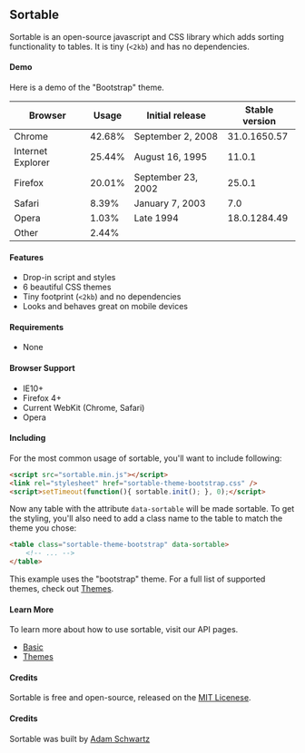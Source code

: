 ## Sortable

Sortable is an open-source javascript and CSS library which adds sorting functionality to tables. It is tiny (<code>&lt;2kb</code>) and has no dependencies.

#### Demo

Here is a demo of the "Bootstrap" theme.

<p style="display: none"></p>
<table class="sortable-theme-bootstrap" data-sortable> <thead> <tr> <th data-sortable="false">Browser</th> <th data-sorted="true" data-sorted-direction="descending">Usage</th> <th>Initial release</th> <th>Stable version</th> </tr> </thead> <tbody> <tr> <td>Chrome</td> <td>42.68%</td> <td data-value="2008">September 2, 2008</td> <td>31.0.1650.57</td> </tr> <tr> <td>Internet Explorer</td> <td>25.44%</td> <td data-value="1995">August 16, 1995</td> <td>11.0.1</td> </tr> <tr> <td>Firefox</td> <td>20.01%</td> <td data-value="2002">September 23, 2002</td> <td>25.0.1</td> </tr> <tr> <td>Safari</td> <td>8.39%</td> <td data-value="2003">January 7, 2003</td> <td>7.0</td> </tr> <tr> <td>Opera</td> <td>1.03%</td> <td data-value="1994">Late 1994</td> <td>18.0.1284.49</td> </tr> <tr> <td>Other</td> <td data-value="0">2.44%</td> <td data-value="-1"></td> <td></td> </tr> </tbody> </table>
<p style="display: none"></p>

#### Features

- Drop-in script and styles
- 6 beautiful CSS themes
- Tiny footprint (<code>&lt;2kb</code>) and no dependencies
- Looks and behaves great on mobile devices

#### Requirements

- None

#### Browser Support

- IE10+
- Firefox 4+
- Current WebKit (Chrome, Safari)
- Opera

#### Including

For the most common usage of sortable, you'll want to include following:

```html
<script src="sortable.min.js"></script>
<link rel="stylesheet" href="sortable-theme-bootstrap.css" />
<script>setTimeout(function(){ sortable.init(); }, 0);</script>
```

Now any table with the attribute `data-sortable` will be made sortable. To get the styling, you'll also need to add a class name to the table to match the theme you chose:

```html
<table class="sortable-theme-bootstrap" data-sortable>
    <!-- ... -->
</table>
```

This example uses the "bootstrap" theme. For a full list of supported themes, check out [Themes](/sortable/api/themes).

#### Learn More

To learn more about how to use sortable, visit our API pages.

- [Basic](http://github.hubspot.com/vex/api/basic)
- [Themes](http://github.hubspot.com/vex/api/themes)

#### Credits

Sortable is free and open-source, released on the [MIT Licenese](https://github.com/HubSpot/sortable/blob/master/LICENSE).

#### Credits

Sortable was built by [Adam Schwartz](http://twitter.com/adamfschwartz)

<!-- Resources for the demos -->
<p style="-webkit-transform: translateZ(0)"></p>
<script src="/sortable/js/sortable.js"></script>
<style>
.hs-doc-content table {
    border: 0;
}
.hs-doc-content table th {
    background: initial;
}
</style>
<link rel="stylesheet" href="/sortable/css/sortable-theme-bootstrap.css">
<script>setTimeout(function(){ sortable.init(); }, 0);</script>